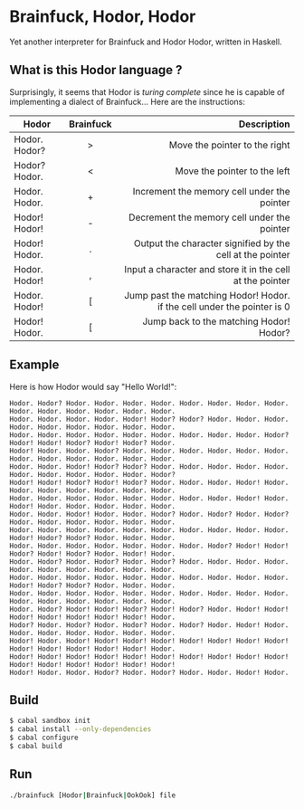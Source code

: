 # Brainfuck, Hodor, Hodor

Yet another interpreter for Brainfuck and Hodor Hodor, written in Haskell.

## What is this Hodor language ?

Surprisingly, it seems that Hodor is *turing complete* since he is capable of implementing a dialect of Brainfuck...
Here are the instructions:

| Hodor         | Brainfuck | Description                                                             |
| ------------- |:---------:| -----------------------------------------------------------------------:|
| Hodor. Hodor? | >         | Move the pointer to the right                                           |
| Hodor? Hodor. | <         | Move the pointer to the left                                            |
| Hodor. Hodor. | +         | Increment the memory cell under the pointer                             |
| Hodor! Hodor! | -         | Decrement the memory cell under the pointer                             |
| Hodor! Hodor. | .         | Output the character signified by the cell at the pointer               |
| Hodor. Hodor! | ,         | Input a character and store it in the cell at the pointer               |
| Hodor. Hodor! | [         | Jump past the matching Hodor! Hodor. if the cell under the pointer is 0 |
| Hodor! Hodor. | [         | Jump back to the matching Hodor! Hodor?                                 |

## Example

Here is how Hodor would say "Hello World!":
```
Hodor. Hodor? Hodor. Hodor. Hodor. Hodor. Hodor. Hodor. Hodor. Hodor. Hodor. Hodor. Hodor. Hodor. Hodor. Hodor.
Hodor. Hodor. Hodor. Hodor. Hodor! Hodor? Hodor? Hodor. Hodor. Hodor. Hodor. Hodor. Hodor. Hodor. Hodor. Hodor.
Hodor. Hodor. Hodor. Hodor. Hodor. Hodor. Hodor. Hodor. Hodor. Hodor? Hodor! Hodor! Hodor? Hodor! Hodor? Hodor.
Hodor! Hodor. Hodor. Hodor? Hodor. Hodor. Hodor. Hodor. Hodor. Hodor. Hodor. Hodor. Hodor. Hodor. Hodor. Hodor.
Hodor. Hodor. Hodor! Hodor? Hodor? Hodor. Hodor. Hodor. Hodor. Hodor. Hodor. Hodor. Hodor. Hodor. Hodor. Hodor?
Hodor! Hodor! Hodor? Hodor! Hodor? Hodor. Hodor. Hodor. Hodor! Hodor. Hodor. Hodor. Hodor. Hodor. Hodor. Hodor.
Hodor. Hodor. Hodor. Hodor. Hodor. Hodor. Hodor. Hodor. Hodor! Hodor. Hodor! Hodor. Hodor. Hodor. Hodor. Hodor.
Hodor. Hodor. Hodor! Hodor. Hodor. Hodor? Hodor. Hodor? Hodor. Hodor? Hodor. Hodor. Hodor. Hodor. Hodor. Hodor.
Hodor. Hodor. Hodor. Hodor. Hodor. Hodor. Hodor. Hodor. Hodor. Hodor. Hodor! Hodor? Hodor? Hodor. Hodor. Hodor.
Hodor. Hodor. Hodor. Hodor. Hodor. Hodor. Hodor. Hodor? Hodor! Hodor! Hodor? Hodor! Hodor? Hodor. Hodor! Hodor.
Hodor. Hodor? Hodor. Hodor? Hodor. Hodor? Hodor. Hodor. Hodor. Hodor. Hodor. Hodor. Hodor. Hodor. Hodor. Hodor.
Hodor. Hodor. Hodor. Hodor. Hodor. Hodor. Hodor. Hodor. Hodor. Hodor. Hodor! Hodor? Hodor? Hodor. Hodor. Hodor.
Hodor. Hodor. Hodor. Hodor. Hodor. Hodor. Hodor. Hodor. Hodor. Hodor. Hodor. Hodor. Hodor. Hodor. Hodor. Hodor.
Hodor. Hodor? Hodor! Hodor! Hodor? Hodor! Hodor? Hodor. Hodor! Hodor! Hodor! Hodor! Hodor! Hodor! Hodor! Hodor.
Hodor? Hodor. Hodor? Hodor. Hodor? Hodor. Hodor? Hodor. Hodor! Hodor. Hodor. Hodor. Hodor. Hodor. Hodor. Hodor.
Hodor! Hodor. Hodor! Hodor! Hodor! Hodor! Hodor! Hodor! Hodor! Hodor! Hodor! Hodor! Hodor! Hodor! Hodor! Hodor.
Hodor! Hodor! Hodor! Hodor! Hodor! Hodor! Hodor! Hodor! Hodor! Hodor! Hodor! Hodor! Hodor! Hodor! Hodor! Hodor!
Hodor! Hodor. Hodor. Hodor? Hodor. Hodor? Hodor. Hodor. Hodor! Hodor.
```

## Build

```sh
$ cabal sandbox init
$ cabal install --only-dependencies
$ cabal configure
$ cabal build
```

## Run

```sh
./brainfuck [Hodor|Brainfuck|OokOok] file
```
